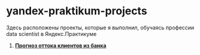 # yandex-praktikum-projects
Здесь расположены проекты, которые я выполнил, обучаясь профессии data scientist в Яндекс.Практикуме
  1. <b> [Прогноз оттока клиентов из банка](https://github.com/VileBody/yandex-praktikum-projects/tree/master/bank-customer-churn-modeling)</b>
